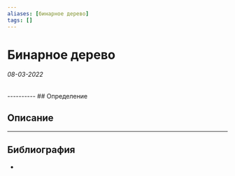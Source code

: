 ```yaml
---
aliases: [бинарное дерево]
tags: []
---
```

# Бинарное дерево
<h6>08-03-2022</h6>
----------
## Определение

## Описание

---
## Библиография
- 
